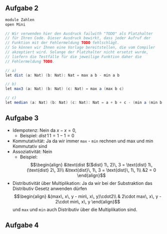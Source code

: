 
## Aufgabe 2

```csharp
module Zahlen
open Mini

// Wir verwenden hier den Ausdruck failwith "TODO" als Platzhalter
// für Ihren Code. Dieser Ausdruck bewirkt, dass jeder Aufruf der
// Funktion mit der Fehlermeldung TODO fehlschlägt.
// So können wir Ihnen eine Vorlage bereitstellen, die vom Compiler
// akzeptiert wird. Solange der Platzhalter nicht ersetzt wurde,
// liefern die Testfälle für die jeweilige Funktion daher die
// Fehlermeldung TODO.

// a)
let dist (a: Nat) (b: Nat): Nat = max a b - min a b

// b)
let max3 (a: Nat) (b: Nat) (c: Nat) = max a (max b c) 

// c)
let median (a: Nat) (b: Nat) (c: Nat): Nat = a + b + c - (min a (min b c)) - max3 a b c
```


## Aufgabe 3

- Idempotenz: Nein da $x - x = 0$,
    - Beispiel: $dist\, 1\, 1 = 1 - 1 = 0$
- Kommutativität: Ja da wir immer `max` - `min` rechnen und max und min  Kommutativ sind
- Assoziativität: Nein
    - Beispiel: $$\begin{align}
    &\text{dist $($dist} 1\, 2)\, 3 = \text{dist} 1\, (\text{dist} 2\, 3)\\
    &\text{dist}\, 1\, 3 = \text{dist}\, 1\, 1\\
    &2 = 0
    \end{align}$$
- Distributivität über Multiplikation: Ja da wir bei der Substraktion das Distributiv Gesetz anwenden dürfen $$\begin{align}
&(max\, x\, y - min\, x\, y)\cdot2\\
& 2\cdot max\, x\, y - 2\cdot min\, x\, y
\end{align}$$
    und `max` und `min` auch Distributiv über die Multiplikation sind.

## Aufgabe 4
